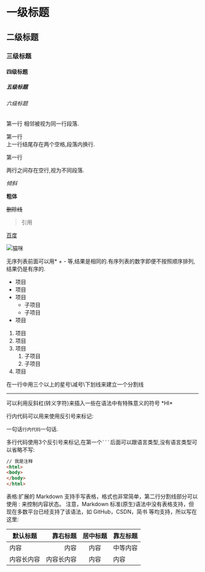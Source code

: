 # 一级标题
## 二级标题
### 三级标题
#### 四级标题
##### 五级标题
###### 六级标题

第一行
相邻被视为同一行段落.

第一行  
上一行结尾存在两个空格,段落内换行.

第一行

两行之间存在空行,视为不同段落.

*倾斜*

**粗体**

~~删除线~~

>引用

[百度](http://www.baidu.com)

![猫咪](http://ww1.sinaimg.cn/large/a1dfefcbly1g2imnqu2tkj20jg0dsao7.jpg)

无序列表前面可以用* + - 等,结果是相同的.有序列表的数字即便不按照顺序排列,结果仍是有序的.

* 项目
* 项目
* 项目
    * 子项目
    * 子项目
* 项目

1. 项目
2. 项目
3. 项目
    1. 子项目
    2. 子项目
4. 项目

在一行中用三个以上的星号\减号\下划线来建立一个分割线
___

可以利用反斜杠(转义字符)来插入一些在语法中有特殊意义的符号
\*HI\*

行内代码可以用来使用反引号来标记:

一句话`行内代码`一句话.

多行代码使用3个反引号来标记,在第一个` ``` `后面可以跟语言类型,没有语言类型可以省略不写:

```html
// 我是注释
<html>
<body>
</body>
</html>
```
表格:扩展的 Markdown 支持手写表格，格式也非常简单，第二行分割线部分可以使用 : 来控制内容状态。
注意，Markdown 标准(原生)语法中没有表格支持，但现在多数平台已经支持了该语法，如 GitHub，CSDN，简书 等均支持，所以写在这里:

| 默认标题  |  靠右标题 |  居中标题  | 靠左标题  |
| ---- | ---: | :--: | :---  |
| 内容 |  内容 |  内容  | 中等内容  |
| 内容长内容 |  内容长内容 |  内容  | 内容  |

